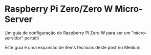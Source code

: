 # Raspberry Pi Zero/Zero W Micro-Server
Um guia de configuração do Raspberry Pi Zero W para ser um "micro-servidor" portátil

Este guia é uma expansão de items técnicos deste post no Medium.
